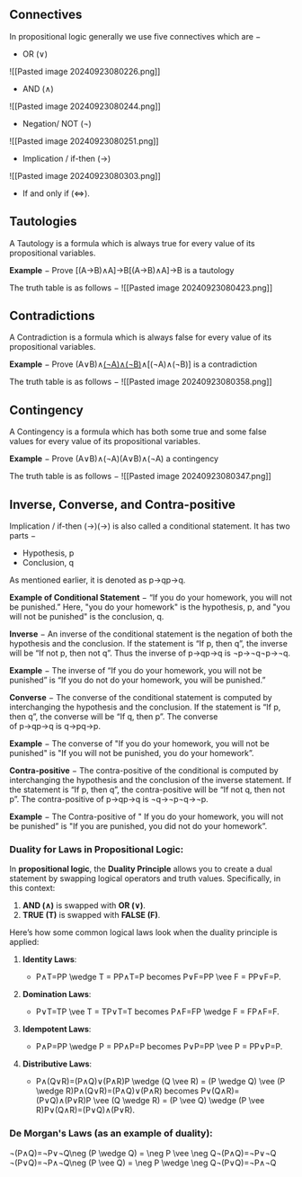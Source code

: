 ## Connectives

In propositional logic generally we use five connectives which are −

- OR (∨)

 
![[Pasted image 20240923080226.png]]
- AND (∧)

![[Pasted image 20240923080244.png]]
- Negation/ NOT (¬)

![[Pasted image 20240923080251.png]]
- Implication / if-then (→)

![[Pasted image 20240923080303.png]]
- If and only if (⇔).

## Tautologies

A Tautology is a formula which is always true for every value of its propositional variables.

**Example** − Prove [(A→B)∧A]→B[(A→B)∧A]→B is a tautology

The truth table is as follows −
![[Pasted image 20240923080423.png]]


## Contradictions

A Contradiction is a formula which is always false for every value of its propositional variables.

**Example** − Prove (A∨B)∧[(¬A)∧(¬B)](A∨B)∧[(¬A)∧(¬B)] is a contradiction

The truth table is as follows −
![[Pasted image 20240923080358.png]]


## Contingency

A Contingency is a formula which has both some true and some false values for every value of its propositional variables.

**Example** − Prove (A∨B)∧(¬A)(A∨B)∧(¬A) a contingency

The truth table is as follows −
![[Pasted image 20240923080347.png]]

## Inverse, Converse, and Contra-positive

Implication / if-then (→)(→) is also called a conditional statement. It has two parts −

- Hypothesis, p
- Conclusion, q

As mentioned earlier, it is denoted as p→qp→q.

**Example of Conditional Statement** − “If you do your homework, you will not be punished.” Here, "you do your homework" is the hypothesis, p, and "you will not be punished" is the conclusion, q.

**Inverse** − An inverse of the conditional statement is the negation of both the hypothesis and the conclusion. If the statement is “If p, then q”, the inverse will be “If not p, then not q”. Thus the inverse of p→qp→q is ¬p→¬q¬p→¬q.

**Example** − The inverse of “If you do your homework, you will not be punished” is “If you do not do your homework, you will be punished.”

**Converse** − The converse of the conditional statement is computed by interchanging the hypothesis and the conclusion. If the statement is “If p, then q”, the converse will be “If q, then p”. The converse of p→qp→q is q→pq→p.

**Example** − The converse of "If you do your homework, you will not be punished" is "If you will not be punished, you do your homework”.

**Contra-positive** − The contra-positive of the conditional is computed by interchanging the hypothesis and the conclusion of the inverse statement. If the statement is “If p, then q”, the contra-positive will be “If not q, then not p”. The contra-positive of p→qp→q is ¬q→¬p¬q→¬p.

**Example** − The Contra-positive of " If you do your homework, you will not be punished” is "If you are punished, you did not do your homework”.


### Duality for Laws in Propositional Logic:

In **propositional logic**, the **Duality Principle** allows you to create a dual statement by swapping logical operators and truth values. Specifically, in this context:

1. **AND (∧)** is swapped with **OR (∨)**.
2. **TRUE (T)** is swapped with **FALSE (F)**.

Here’s how some common logical laws look when the duality principle is applied:

1. **Identity Laws**:
    
    - P∧T=PP \wedge T = PP∧T=P becomes P∨F=PP \vee F = PP∨F=P.
2. **Domination Laws**:
    
    - P∨T=TP \vee T = TP∨T=T becomes P∧F=FP \wedge F = FP∧F=F.
3. **Idempotent Laws**:
    
    - P∧P=PP \wedge P = PP∧P=P becomes P∨P=PP \vee P = PP∨P=P.
4. **Distributive Laws**:
    
    - P∧(Q∨R)=(P∧Q)∨(P∧R)P \wedge (Q \vee R) = (P \wedge Q) \vee (P \wedge R)P∧(Q∨R)=(P∧Q)∨(P∧R) becomes P∨(Q∧R)=(P∨Q)∧(P∨R)P \vee (Q \wedge R) = (P \vee Q) \wedge (P \vee R)P∨(Q∧R)=(P∨Q)∧(P∨R).

### De Morgan's Laws (as an example of duality):

¬(P∧Q)=¬P∨¬Q\neg (P \wedge Q) = \neg P \vee \neg Q¬(P∧Q)=¬P∨¬Q ¬(P∨Q)=¬P∧¬Q\neg (P \vee Q) = \neg P \wedge \neg Q¬(P∨Q)=¬P∧¬Q